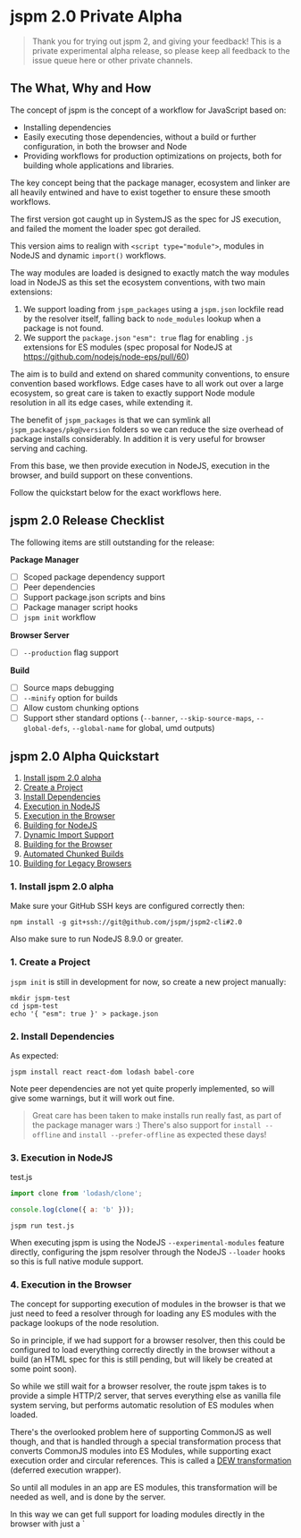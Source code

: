 jspm 2.0 Private Alpha
===

> Thank you for trying out jspm 2, and giving your feedback!
> This is a private experimental alpha release, so please keep all feedback to the issue queue here or other private channels.

## The What, Why and How

The concept of jspm is the concept of a workflow for JavaScript based on:

* Installing dependencies
* Easily executing those dependencies, without a build or further configuration, in both the browser and Node
* Providing workflows for production optimizations on projects, both for building whole applications and libraries.

The key concept being that the package manager, ecosystem and linker are all heavily entwined and have to exist together
to ensure these smooth workflows.

The first version got caught up in SystemJS as the spec for JS execution, and failed the moment the loader spec got derailed.

This version aims to realign with `<script type="module">`, modules in NodeJS and dynamic `import()` workflows.

The way modules are loaded is designed to exactly match the way modules load in NodeJS as this set the ecosystem conventions, with two main extensions:

1. We support loading from `jspm_packages` using a `jspm.json` lockfile read by the resolver itself, falling back to `node_modules` lookup when a package is not found.
2. We support the `package.json` `"esm": true` flag for enabling `.js` extensions for ES modules (spec proposal for NodeJS at https://github.com/nodejs/node-eps/pull/60)

The aim is to build and extend on shared community conventions, to ensure convention based workflows. Edge cases have to
all work out over a large ecosystem, so great care is taken to exactly support Node module resolution in all its edge cases,
while extending it.

The benefit of `jspm_packages` is that we can symlink all `jspm_packages/pkg@version` folders so we can reduce the size overhead of package installs considerably. In addition it is very useful for browser serving and caching.

From this base, we then provide execution in NodeJS, execution in the browser, and build support on these conventions.

Follow the quickstart below for the exact workflows here.

## jspm 2.0 Release Checklist

The following items are still outstanding for the release:

**Package Manager**
- [ ] Scoped package dependency support
- [ ] Peer dependencies
- [ ] Support package.json scripts and bins
- [ ] Package manager script hooks
- [ ] `jspm init` workflow

**Browser Server**
- [ ] `--production` flag support

**Build**
- [ ] Source maps debugging
- [ ] `--minify` option for builds
- [ ] Allow custom chunking options
- [ ] Support sther standard options (`--banner`, `--skip-source-maps`, `--global-defs`, `--global-name` for global, umd outputs)

## jspm 2.0 Alpha Quickstart

1. [Install jspm 2.0 alpha](#1-install-jspm-20-alpha)
1. [Create a Project](#2-create-a-project)
1. [Install Dependencies](#3-install-dependencies)
1. [Execution in NodeJS](#4-execution-in-nodejs)
1. [Execution in the Browser](#5-execution-in-the-browser)
1. [Building for NodeJS](#6-building-for-nodejs)
1. [Dynamic Import Support](#7-dynamic-import-support)
1. [Building for the Browser](#8-building-for-the-browser)
1. [Automated Chunked Builds](#9-automated-chunked-builds)
1. [Building for Legacy Browsers](#10-building-for-legacy-browsers)

### 1. Install jspm 2.0 alpha

Make sure your GitHub SSH keys are configured correctly then:

```
npm install -g git+ssh://git@github.com/jspm/jspm2-cli#2.0
```

Also make sure to run NodeJS 8.9.0 or greater.

### 1. Create a Project

`jspm init` is still in development for now, so create a new project manually:

```
mkdir jspm-test
cd jspm-test
echo '{ "esm": true }' > package.json
```

### 2. Install Dependencies

As expected:

```
jspm install react react-dom lodash babel-core
```

Note peer dependencies are not yet quite properly implemented, so will give some warnings, but it will work out fine.

> Great care has been taken to make installs run really fast, as part of the package manager wars :)
> There's also support for `install --offline` and `install --prefer-offline` as expected these days!

### 3. Execution in NodeJS

test.js
```js
import clone from 'lodash/clone';

console.log(clone({ a: 'b' }));
```

```
jspm run test.js
```

When executing jspm is using the NodeJS `--experimental-modules` feature directly, configuring the jspm resolver through
the NodeJS `--loader` hooks so this is full native module support.

### 4. Execution in the Browser

The concept for supporting execution of modules in the browser is that we just need to feed a resolver through for loading
any ES modules with the package lookups of the node resolution.

So in principle, if we had support for a browser resolver, then this could be configured to load everything correctly directly in the browser without a build  (an HTML spec for this is still pending, but will likely be created at some point soon).

So while we still wait for a browser resolver, the route jspm takes is to provide a simple HTTP/2 server, that serves everything else as vanilla file system serving, but performs automatic resolution of ES modules when loaded.

There's the overlooked problem here of supporting CommonJS as well though, and that is handled through a special
transformation process that converts CommonJS modules into ES Modules, while supporting exact execution order
and circular references. This is called a [DEW transformation](https://github.com/jspm/babel-plugin-transform-cjs-dew) (deferred execution wrapper).

So until all modules in an app are ES modules, this transformation will be needed as well, and is done by the server.

In this way we can get full support for loading modules directly in the browser with just a `<script type="module">tag (almost unbuilt):

index.html
```html
<!doctype html>
<script type="module" src="test.js"></script>
```

```
jspm serve --open
```

In order to start an HTTP/2 server, the above will first generate a local client certificate with some prompts to follow.

Make sure you're running the latest dev release of Chrome, or Edge, or Firefox with the module flag set (although Firefox is terribly slow, this is a known bug being fixed currently there).

Open up the console and lodash is being loaded with separate files in the browser with just a module script to load it.

### 6. Building for NodeJS

By default `jspm build` will build for a NodeJS environment:

```js
jspm build test.js -o build.js
```

By default the output format will itself be an ES module. This can be changed with `--format cjs` etc.

We can then execute the built file with `jspm run build.js` or just `node build.js`.

### 7. Dynamic Import Support

We can update the example to use dynamic import:

test.js
```js
import clone from 'lodash/clone';

console.log(clone({ a: 'b' }));

import('babel-core').then(({ default: babel }) => {
  console.log(babel.transform('test').code);
});
```

If running Chrome dev or canary builds, the above should display both logs in the console.

Note also that we're loading over 500 modules in the browser. On first load this may take a few seconds, but with the browser cache enabled,
subsequent loads will be really fast as we're just using native modules (except in Firefox...), even if the server itself is restarted.

> Support for the `--harmony-dynamic-import` flag in NodeJS is coming in the next release. For now you need to run a custom build of NodeJS master to support running the above code in NodeJS via `jspm run test.js`.

### 8. Building for the Browser

We can now build this file, even with the dynamic import, for the browser:

```
jspm build test.js -o build.js --browser
```

We can then create a `test-build.html`:

```html
<!doctype html>
<script type="module" src="build.js"></script>
```

Both logs should display, with only one request in the network tab.

Because we are doing a single-file build, it has automatically inlined the dynamic import into the build.

Note also that `lodash/clone` shares dependencies with Babel. All of these interrelations are being correctly maintained without bundle duplication or changing CJS execution ordering.

### 9. Automated Chunked Builds

To do a multi-file build we can either pass multiple modules to `jspm build a.js b.js`, in which case a separate build file will be created for each, or we can use the `-d` flag to set an output directory instead of a file:

```
jspm build test.js -d dist --browser
```

Looking at `dist` we now see three separate files:

* `babel-core.js`, the dynamically loaded chunk.
* `test.js`, the initial load
* `chunk-<hash>.js`, the chunk containing the shared code between `babel-core` and `test.js` (lodash clone)

We can also set the `--show-graph` flag when building to see the exact module breakdown here.

Updating `test-build.html`:
```html
<!doctype html>
<script type="module" src="dist/test.js"></script>
```

And running `jspm s` (or using any other server), we now get three files loaded only in the network tab, with no code duplication.

> The algorithm used for chunking will create the minimum number of separate chunks needed to work over arbitrary numbers of entry points (`jspm build entryA.js entryB.js, ...`), and dynamic imports, while never duplicating code between chunks. I call this the maximal disjoint chunking algorithm.

### 10. Building for Legacy Browsers

The way the chunks work still uses dynamic import and ES module syntax to load the separate files in the browser.

To get this same loading working in legacy browsers, we can build into the `system` module format and use the small SystemJS production loader build.

```
jspm install systemjs
jspm build test.js -d dist --browser --format system
```

We then update `test-build.html`:
```html
<!doctype html>
<script src="jspm_packages/npm/systemjs@0.20.19/dist/system-production.js"></script>
<script>System.import('dist/test.js')</script>
```

And running `jspm s` or another server `test-build.html` now supports all browsers, with modular loading and dynamic import behaving as to spec (it's a proto-polyfill workflow).

